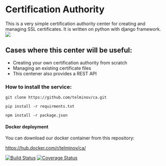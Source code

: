# Certification Authority
This is a very simple certification authority center for creating and managing SSL certificates. It is written on python with django framework.
![](https://user-images.githubusercontent.com/17553024/27293503-3e55e6fa-551f-11e7-994a-377c04a40228.jpg)
## Cases where this center will be useful:
* Creating your own certification authority from scratch
* Managing an existing certificate files
* This centener also provides a REST API
### How to install the service:
```
git clone https://github.com/telminov/ca.git
```
```
pip install -r requirments.txt
```
```
npm install -r package.json
```
#### Docker deployment
You can download our docker container from this repository: 

https://hub.docker.com/r/telminov/ca/


[![Build Status](https://travis-ci.org/telminov/ca.svg?branch=master)](https://travis-ci.org/telminov/ca)
[![Coverage Status](https://coveralls.io/repos/github/telminov/ca/badge.svg?branch=master)](https://coveralls.io/github/telminov/ca?branch=master)
